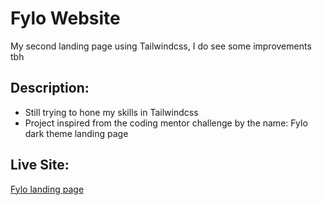 # Fylo Website

My second landing page using Tailwindcss, I do see some improvements tbh

## Description:

- Still trying to hone my skills in Tailwindcss
- Project inspired from the coding mentor challenge by the name: Fylo dark theme landing page

## Live Site:

[Fylo landing page](https://fylo-static-landing-page.netlify.app)
